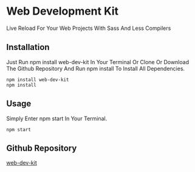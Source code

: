 # Web Development Kit

Live Reload For Your Web Projects With Sass And Less Compilers

## Installation

Just Run npm install web-dev-kit In Your Terminal Or Clone Or Download The Github Repository And Run npm install To Install All Dependencies.

    npm install web-dev-kit
    npm install

## Usage

Simply Enter npm start In Your Terminal.

    npm start 

## Github Repository

[web-dev-kit](https://github.com/ShardulNalegave/web-dev-kit)